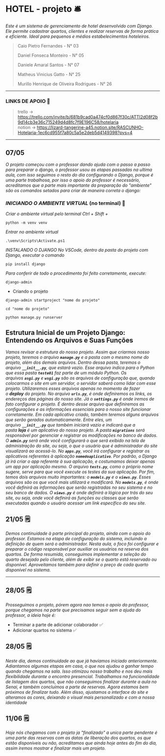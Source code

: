 # HOTEL - projeto 🛎️

_Este é um sistema de gerenciamento de hotel desenvolvido com Django. Ele permite cadastrar quartos, clientes e realizar reservas de forma prática e eficiente. Ideal para pequenos e médios estabelecimentos hoteleiros._

> Caio Pietro Fernandes - N° 03
>  
> Daniel Fonseca Monteiro - N° 05
>  
> Daniele Amaral Santos - N° 07
> 
> Matheus Vinicius Gatto - N° 25
> 
> Murillo Henrique de Oliveira Rodrigues - N° 26
> 
___

### LINKS DE APOIO 🔗
> trello ->  https://trello.com/invite/b/681b9cad0a474cf0d867f30c/ATTI2d08f2b9d14cb3e36c715249d4d8fc7f9E196C58/hotelaria   
> notion -> https://lizard-tangerine-a45.notion.site/RASCUNHO-Hotelaria-1ec6cd955f7a80c5a5e2deb5d4149398?pvs=4
___

## 07/05  
  _O projeto começou com o professor dando ajuda com o passo a passo para preparar o django, o professor usou as etapas passadas na ultima aula, com isso seguimos o resto do dia configurando o Django, porque é uma parte trabalhosa, por isso o apoio do professor é necessário, acreditamos que a parte mais importante da preparação do "ambiente" são os comandos setados para criar de maneira correta o django:_    
###  _INICIANDO O AMBIENTE VIRTUAL_ (no terminal) 🔧

_Criar o ambiente virtual pelo terminal_
_Ctrl + Shift +_
```
python -m venv venv
```
_Entrar no ambiente virtual_
```
.\venv\Scripts\Activate.ps1
```
_INSTALANDO O DJANGO_
_No VSCode, dentro da pasta do projeto com Django, executar o comando_
```
pip install django
```
_Para conferir de todo o procedimento foi feito corretamente, execute:_
```
django-admin
```
- Criando o projeto
```
django-admin startproject "nome do projeto"
```
```
cd "nome do projeto"
```
```
python manage.py runserver
```
## Estrutura Inicial de um Projeto Django: Entendendo os Arquivos e Suas Funções

_Vamos revisar a estrutura do nosso projeto. Assim que criarmos nosso projeto, teremos o arquivo **`manage.py`** e a pasta com o mesmo nome do projeto, além dos demais arquivos.
Dentro dessa pasta, teremos o arquivo **`__init__.py`**, que estará vazio. Esse arquivo indica para o Python que essa pasta **`teste01`** faz parte de um módulo Python.
Os arquivos **`asgi.py`** e **`wsgi.py`** são os arquivos de configuração que, quando colocarmos o site em um servidor, o servidor saberá como lidar com esse projeto. Utilizaremos esses arquivos apenas no momento de fazer o **deploy** do projeto.
  No arquivo **`urls.py`**, é onde definiremos os links, os endereços das páginas do nosso site. Já o **`settings.py`** é onde iremos de fato configurar o projeto. É dentro desse arquivo que definiremos as configurações e as informações essenciais para o nosso site funcionar corretamente. 
Em cada aplicativo criado, também teremos alguns arquivos que serão gerados automaticamente. Entre eles, um arquivo **`__init__.py`** que também iniciará vazio e indicará que a pasta **loja** é um aplicativo do nosso projeto.
  A pasta **`migrations`** será responsável por gerenciar e registrar as modificações no banco de dados.
O **`admin.py`** será onde você configurará o que será exibido na tela de administração do site, ou seja, o que o usuário que é administrador do site visualizará ao acessá-lo.
No **`apps.py`**, você irá configurar e registrar os aplicativos referentes à aplicação **`nomedoaplicativo`**. Por padrão, o Django já irá criar o app referente à sua aplicação, e costumamos deixar apenas um app por aplicação mesmo.
O arquivo **`tests.py`**, como o próprio nome sugere, serve para que você execute os testes da sua aplicação.
Por fim, temos dois arquivos muito importantes: o **`models.py`** e o **`views.py`**. Esses arquivos são os que você mais utilizará e modificará.
No **`models.py`**, é onde você definirá as informações que serão registradas no seu sistema e no seu banco de dados. O **`views.py`** é onde definirá a lógica por trás do seu site, ou seja, onde você definirá as funções ou classes que serão executadas quando o usuário acessar um link específico do seu site._



## 21/05 🗒️
_Demos continuidade à parte principal do projeto, ainda com o apoio do professor. Estamos na etapa de configuração do sistema, incluindo a definição de quem será o administrador. Nesta aula, o foco foi configurar e preparar o código responsável por auxiliar os usuários na reserva dos quartos. De forma resumida, conseguimos implementar a seleção do quarto desejado pelo cliente, além de exibir se o quarto está reservado ou disponível. Aproveitamos também para definir o preço de cada quarto disponível no sistema._
___
## 28/05 🗒️
_Prosseguimos o projeto, pórem agora nao temos o apoio do professor, porque chegamos na parte que precisamos seguir sem a ajuda do professor, a ideia hoje é:_
- Terminar a parte de adicionar colaborador ✅
- Adicionar quartos no sistema ✅

## 28/05 🗒️
_Neste dia, demos continuidade ao que já havíamos iniciado anteriormente. Adiantamos algumas etapas em casa, o que nos ajudou a ganhar tempo quando chegamos na sala. Isso otimizou nosso trabalho e nos deu mais flexibilidade durante o encontro presencial.
Trabalhamos na funcionalidade de listagem dos quartos, que não conseguimos finalizar durante a aula no Senai, e também concluímos a parte de reservas. Agora estamos bem próximos de finalizar tudo.
Além disso, ajustamos a interface do site e alteramos as cores, deixando o visual mais personalizado e com a nossa identidade_


## 11/06 🗒️
_Hoje nós chegamos com o projeto ja "finalizado" a unica parte pendente é uma parte das reservas com as datas de liberação dos quartos, os que estão disponíveis ou não, acreditamos que ainda hoje antes do fim do dia, assim iremos mostrar e finalizar mais um projeto._



